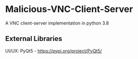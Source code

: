 # Malicious-VNC-Client-Server
A VNC client-server implementation in python 3.8

## External Libraries
UI/UX:
PyQt5 - https://pypi.org/project/PyQt5/
